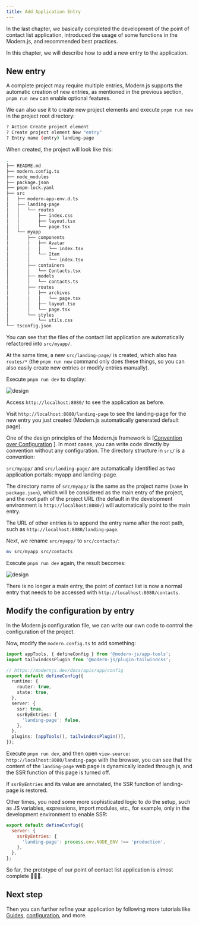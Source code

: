 ```yaml
---
title: Add Application Entry
---
```


In the last chapter, we basically completed the development of the point of contact list application, introduced the usage of some functions in the Modern.js, and recommended best practices.

In this chapter, we will describe how to add a new entry to the application.

## New entry

A complete project may require multiple entries, Modern.js supports the automatic creation of new entries, as mentioned in the previous section, `pnpm run new` can enable optional features.

We can also use it to create new project elements and execute `pnpm run new` in the project root directory:

```bash
? Action Create project element
? Create project element New "entry"
? Entry name (entry) landing-page
```

When created, the project will look like this:

```bash
.
├── README.md
├── modern.config.ts
├── node_modules
├── package.json
├── pnpm-lock.yaml
├── src
│   ├── modern-app-env.d.ts
│   ├── landing-page
│   │   └── routes
│   │       ├── index.css
│   │       ├── layout.tsx
│   │       └── page.tsx
│   └── myapp
│       ├── components
│       │   ├── Avatar
│       │   │   └── index.tsx
│       │   └── Item
│       │       └── index.tsx
│       ├── containers
│       │   └── Contacts.tsx
│       ├── models
│       │   └── contacts.ts
│       ├── routes
│       │   ├── archives
│       │   │   └── page.tsx
│       │   ├── layout.tsx
│       │   └── page.tsx
│       └── styles
│           └── utils.css
└── tsconfig.json
```

You can see that the files of the contact list application are automatically refactored into `src/myapp/`.

At the same time, a new `src/landing-page/` is created, which also has `routes/*` (the `pnpm run new` command only does these things, so you can also easily create new entries or modify entries manually).

Execute `pnpm run dev` to display:

![design](https://lf3-static.bytednsdoc.com/obj/eden-cn/nuvjhpqnuvr/modern-website/tutorials/c08-entries-myapp.png)

Access `http://localhost:8080/` to see the application as before.

Visit `http://localhost:8080/landing-page` to see the landing-page for the new entry you just created (Modern.js automatically generated default page).

One of the design principles of the Modern.js framework is [[Convention over Configuration](https://en.wikipedia.org/wiki/Convention_over_configuration) ]. In most cases, you can write code directly by convention without any configuration. The directory structure in `src/` is a convention:

`src/myapp/` and `src/landing-page/` are automatically identified as two application portals: myapp and landing-page.

The directory name of `src/myapp/` is the same as the project name (`name` in `package.json`), which will be considered as the main entry of the project, and the root path of the project URL (the default in the development environment is `http://localhost:8080/`) will automatically point to the main entry.

The URL of other entries is to append the entry name after the root path, such as `http://localhost:8080/landing-page`.

Next, we rename `src/myapp/` to `src/contacts/`:

```bash
mv src/myapp src/contacts
```

Execute `pnpm run dev` again, the result becomes:

![design](https://lf3-static.bytednsdoc.com/obj/eden-cn/nuvjhpqnuvr/modern-website/tutorials/c08-entries-contacts.png)

There is no longer a main entry, the point of contact list is now a normal entry that needs to be accessed with `http://localhost:8080/contacts`.

## Modify the configuration by entry

In the Modern.js configuration file, we can write our own code to control the configuration of the project.

Now, modify the `modern.config.ts` to add something:

```ts
import appTools, { defineConfig } from '@modern-js/app-tools';
import tailwindcssPlugin from '@modern-js/plugin-tailwindcss';

// https://modernjs.dev/docs/apis/app/config
export default defineConfig({
  runtime: {
    router: true,
    state: true,
  },
  server: {
    ssr: true,
    ssrByEntries: {
      'landing-page': false,
    },
  },
  plugins: [appTools(), tailwindcssPlugin()],
});
```

Execute `pnpm run dev`, and then open `view-source: http://localhost:8080/landing-page` with the browser, you can see that the content of the `landing-page` web page is dynamically loaded through js, and the SSR function of this page is turned off.

If `ssrByEntries` and its value are annotated, the SSR function of landing-page is restored.

Other times, you need some more sophisticated logic to do the setup, such as JS variables, expressions, import modules, etc., for example, only in the development environment to enable SSR:

```js
export default defineConfig({
  server: {
    ssrByEntries: {
      'landing-page': process.env.NODE_ENV !== 'production',
    },
  },
};
```

So far, the prototype of our point of contact list application is almost complete 👏👏👏.

## Next step

Then you can further refine your application by following more tutorials like [Guides](/docs/guides/get-started/quick-start), [configuration](/docs/configure/app/usage), and more.
